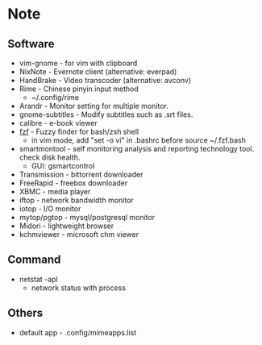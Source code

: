 Note
===

Software
--------
* vim-gnome - for vim with clipboard
* NixNote - Evernote client (alternative: everpad)
* HandBrake - Video transcoder (alternative: avconv)
* Rime - Chinese pinyin input method
    * ~/.config/rime
* Arandr - Monitor setting for multiple monitor.
* gnome-subtitles - Modify subtitles such as .srt files.
* calibre - e-book viewer
* [fzf](https://github.com/junegunn/fzf) - Fuzzy finder for bash/zsh shell
    * in vim mode, add "set -o vi" in .bashrc before source ~/.fzf.bash
* smartmontool - self monitoring analysis and reporting technology tool. check disk health.
    * GUI: gsmartcontrol
* Transmission - bittorrent downloader
* FreeRapid - freebox downloader
* XBMC - media player
* iftop - network bandwidth monitor
* iotop - I/O monitor
* mytop/pgtop - mysql/postgresql monitor
* Midori - lightweight browser
* kchmviewer - microsoft chm viewer


Command
-------
* netstat -apl
    * network status with process

Others
------
* default app - .config/mimeapps.list
